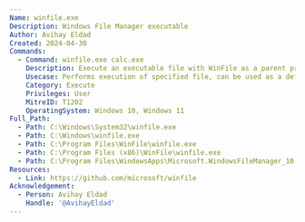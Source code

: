 ```yaml
---
Name: winfile.exe
Description: Windows File Manager executable
Author: Avihay Eldad
Created: 2024-04-30
Commands:
  - Command: winfile.exe calc.exe
    Description: Execute an executable file with WinFile as a parent process.
    Usecase: Performs execution of specified file, can be used as a defense evasion
    Category: Execute
    Privileges: User
    MitreID: T1202
    OperatingSystem: Windows 10, Windows 11
Full_Path:
  - Path: C:\Windows\System32\winfile.exe
  - Path: C:\Windows\winfile.exe
  - Path: C:\Program Files\WinFile\winfile.exe
  - Path: C:\Program Files (x86)\WinFile\winfile.exe
  - Path: C:\Program Files\WindowsApps\Microsoft.WindowsFileManager_10.3.0.0_x64__8wekyb3d8bbwe\WinFile\winfile.exe
Resources:
  - Link: https://github.com/microsoft/winfile
Acknowledgement:
  - Person: Avihay Eldad
    Handle: '@AvihayEldad'
---
```

